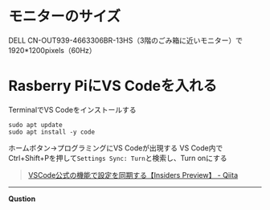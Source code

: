 # モニターのサイズ

DELL CN-OUT939-4663306BR-13HS（3階のごみ箱に近いモニター）で1920*1200pixels（60Hz）

# Rasberry PiにVS Codeを入れる
TerminalでVS Codeをインストールする
```
sudo apt update
sudo apt install -y code
```
ホームボタン→プログラミングにVS Codeが出現する
VS Code内でCtrl+Shift+Pを押して`Settings Sync: Turn`と検索し、Turn onにする

>[VSCode公式の機能で設定を同期する【Insiders Preview】 - Qiita](https://qiita.com/suzuki_sh/items/c52414b5bd03d52d4de5)

___

__Qustion__
